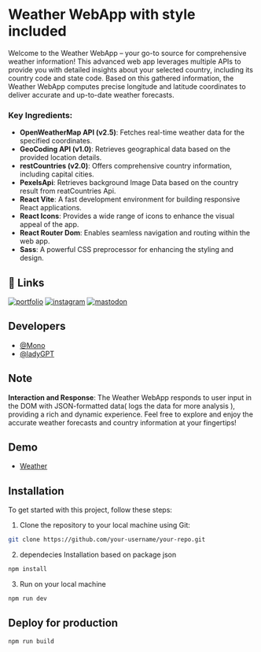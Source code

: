 # Weather WebApp with style included

Welcome to the Weather WebApp – your go-to source for comprehensive weather information! This advanced web app leverages multiple APIs to provide you with detailed insights about your selected country, including its country code and state code. Based on this gathered information, the Weather WebApp computes precise longitude and latitude coordinates to deliver accurate and up-to-date weather forecasts.

### Key Ingredients:

- **OpenWeatherMap API (v2.5)**: Fetches real-time weather data for the specified coordinates.
- **GeoCoding API (v1.0)**: Retrieves geographical data based on the provided location details.
- **restCountries (v2.0)**: Offers comprehensive country information, including capital cities.
- **PexelsApi**: Retrieves background Image Data based on the country result from reatCountries Api.
- **React Vite**: A fast development environment for building responsive React applications.
- **React Icons**: Provides a wide range of icons to enhance the visual appeal of the app.
- **React Router Dom**: Enables seamless navigation and routing within the web app.
- **Sass**: A powerful CSS preprocessor for enhancing the styling and design.

## 🔗 Links
[![portfolio](https://img.shields.io/badge/my_portfolio-953553?style=for-the-badge&logo=ko-fi&logoColor=white)](https://mo-no.pages.dev/)
[![instagram](https://img.shields.io/badge/instagram-fe2c54?style=for-the-badge&logo=instagram&logoColor=white)](https://www.instagram.com/monobasim)
[![mastodon](https://img.shields.io/badge/mastodon-1DA1F2?style=for-the-badge&logo=mastodon&logoColor=white)](https://mastodon.social/@monobasim)

## Developers

- [@Mono](https://www.github.com/mono-basim)
- [@ladyGPT](https://chat.openai.com/)

## Note

**Interaction and Response**: The Weather WebApp responds to user input in the DOM with JSON-formatted data( logs the data for more analysis ), providing a rich and dynamic experience. Feel free to explore and enjoy the accurate weather forecasts and country information at your fingertips!

## Demo

* [Weather](https://weather-demo.pages.dev)


## Installation

To get started with this project, follow these steps:

1. Clone the repository to your local machine using Git:

```bash
git clone https://github.com/your-username/your-repo.git
```

2. dependecies Installation based on package json

```bash
npm install
```

3. Run on your local machine
```bash
npm run dev
```

## Deploy for production
```bash
npm run build
```
